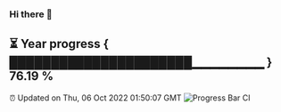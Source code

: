 ### Hi there 👋
⏳ Year progress { ██████████████████████▁▁▁▁▁▁▁▁ } 76.19 %
---
⏰ Updated on Thu, 06 Oct 2022 01:50:07 GMT
![Progress Bar CI](https://github.com/liununu/liununu/workflows/Progress%20Bar%20CI/badge.svg)
